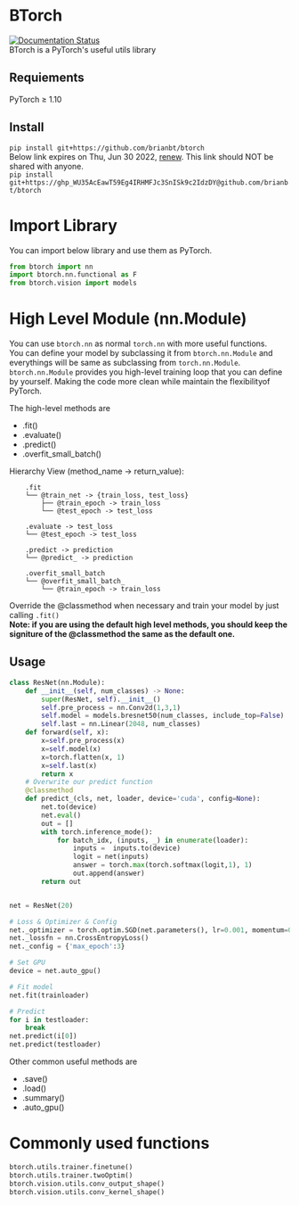 # BTorch
[![Documentation Status](https://readthedocs.org/projects/btorch/badge/?version=latest)](https://btorch.readthedocs.io/en/latest/?badge=latest)  
BTorch is a PyTorch's useful utils library

## Requiements
PyTorch ≥ 1.10

## Install
`pip install git+https://github.com/brianbt/btorch`  
Below link expires on Thu, Jun 30 2022, [renew](https://docs.readthedocs.io/en/stable/guides/private-python-packages.html). This link should NOT be shared with anyone.   
`pip install git+https://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@github.com/brianbt/btorch`

# Import Library
You can import below library and use them as PyTorch.
```python
from btorch import nn
import btorch.nn.functional as F
from btorch.vision import models
```

# High Level Module (nn.Module)
You can use `btorch.nn` as normal `torch.nn` with more useful functions.  
You can define your model by subclassing it from `btorch.nn.Module` and everythings will be same as subclassing from `torch.nn.Module`.  
`btorch.nn.Module` provides you high-level training loop that you can define by yourself. Making the code more clean while maintain the flexibilityof PyTorch.  

The high-level methods are  
- .fit()  
- .evaluate()  
- .predict()  
- .overfit_small_batch()  

Hierarchy View (method_name -> return_value):  
```
    .fit  
    └── @train_net -> {train_loss, test_loss}  
        ├── @train_epoch -> train_loss  
        └── @test_epoch -> test_loss  
  
    .evaluate -> test_loss  
    └── @test_epoch -> test_loss  
  
    .predict -> prediction  
    └── @predict_ -> prediction  
  
    .overfit_small_batch  
    └── @overfit_small_batch_  
        └── @train_epoch -> train_loss  
```
Override the @classmethod when necessary and train your model by just calling `.fit()`  
**Note: if you are using the default high level methods, you should keep the signiture of the @classmethod the same as the default one.**

## Usage  
```python
class ResNet(nn.Module):
    def __init__(self, num_classes) -> None:
        super(ResNet, self).__init__()
        self.pre_process = nn.Conv2d(1,3,1)
        self.model = models.bresnet50(num_classes, include_top=False)
        self.last = nn.Linear(2048, num_classes)
    def forward(self, x):
        x=self.pre_process(x)
        x=self.model(x)
        x=torch.flatten(x, 1)
        x=self.last(x)
        return x
    # Overwrite our predict function
    @classmethod
    def predict_(cls, net, loader, device='cuda', config=None):
        net.to(device)
        net.eval()
        out = []
        with torch.inference_mode():
            for batch_idx, (inputs, _) in enumerate(loader):
                inputs =  inputs.to(device)
                logit = net(inputs)
                answer = torch.max(torch.softmax(logit,1), 1)
                out.append(answer)
        return out


net = ResNet(20)

# Loss & Optimizer & Config
net._optimizer = torch.optim.SGD(net.parameters(), lr=0.001, momentum=0.9)
net._lossfn = nn.CrossEntropyLoss()
net._config = {'max_epoch':3}

# Set GPU
device = net.auto_gpu()

# Fit model
net.fit(trainloader)

# Predict
for i in testloader:
    break
net.predict(i[0])
net.predict(testloader)
```
Other common useful methods are
- .save()
- .load()
- .summary()
- .auto_gpu()
# Commonly used functions
```python
btorch.utils.trainer.finetune()
btorch.utils.trainer.twoOptim()
btorch.vision.utils.conv_output_shape()
btorch.vision.utils.conv_kernel_shape()
```
